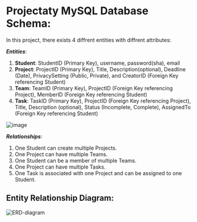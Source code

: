 # Projectaty MySQL Database Schema:
In this project, there exists 4 diffrent entities with diffrent attributes:

**_Entities_**:
1. **Student**: StudentID (Primary Key), username, password(sha), email
2. **Project**: ProjectID (Primary Key), Title, Description(optional), Deadline (Date), PrivacySetting (Public, Private), and CreatorID (Foreign Key referencing Student)
3. **Team**: TeamID (Primary Key), ProjectID (Foreign Key referencing Project), MemberID (Foreign Key referencing Student)
4. **Task**: TaskID (Primary Key), ProjectID (Foreign Key referencing Project), Title, Description (optional), Status (Incomplete, Complete), AssignedTo (Foreign Key referencing Student)

![image](https://github.com/Projectaty/Projectaty-MySQL-DB/assets/65151701/47a26a21-19bc-497e-b7f6-781729929afa)


**_Relationships_**:
1. One Student can create multiple Projects.
2. One Project can have multiple Teams.
3. One Student can be a member of multiple Teams.
4. One Project can have multiple Tasks.
5. One Task is associated with one Project and can be assigned to one Student.

## Entity Relationship Diagram:

![ERD-diagram](https://github.com/Projectaty/Projectaty-MySQL-DB/assets/65151701/bc2a9e35-3dd8-409d-91ca-615b8006da5a)
